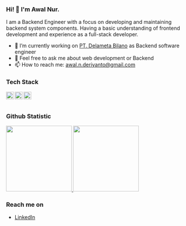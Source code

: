 ### Hi! 👋 I'm Awal Nur.

I am a Backend Engineer with a focus on developing and maintaining backend system components. Having a basic understanding of frontend development and experience as a full-stack developer.

- 🔭 I’m currently working on <a href="https://delameta.com">PT. Delameta Bilano</a> as Backend software engineer
- 💬 Feel free to ask me about web development or Backend
- 📫 How to reach me: awal.n.deriyanto@gmail.com

### Tech Stack
  <a href="#"><img align="left" alt="Python" title="Python" height="21px" src="https://upload.wikimedia.org/wikipedia/commons/c/c3/Python-logo-notext.svg" /></a>
  <a href="#"><img align="left" alt="PHP" title="PHP" height="21px" src="https://upload.wikimedia.org/wikipedia/commons/2/27/PHP-logo.svg" /></a>
  <a href="#"><img align="left" alt="FASTAPI" title="FASTAPI" height="21px" src="https://cdn.worldvectorlogo.com/logos/fastapi-1.svg" /></a>
  <br>
  <br>
  
### Github Statistic
<p align="left">
<a href="https://github.com/awalnur">
  <img height="180em" src="https://github-readme-stats-eight-theta.vercel.app/api?username=awalnur&show_icons=true&theme=algolia&include_all_commits=true&count_private=true"/>
  <img height="180em" src="https://github-readme-stats-eight-theta.vercel.app/api/top-langs/?username=awalnur&layout=compact&langs_count=8&theme=algolia"/>
</a>
</p>

### Reach me on
- <a href="https://id.linkedin.com/in/awalnur">LinkedIn</a>
